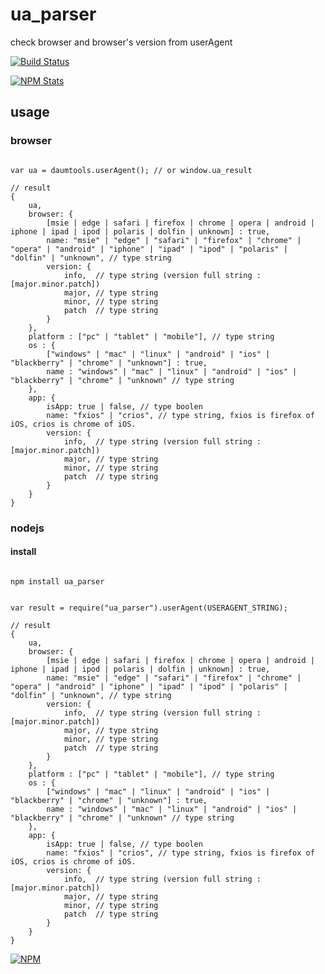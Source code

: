 # ua_parser

check browser and browser's version from userAgent

[![Build Status](https://travis-ci.org/html5crew/ua_parser.svg)](https://travis-ci.org/html5crew/ua_parser)

[![NPM Stats](https://nodei.co/npm/ua_parser.png?downloads=true&downloadRank=true)](https://npmjs.org/package/ua_parser/)


## usage

### browser

~~~~~~~

var ua = daumtools.userAgent(); // or window.ua_result

// result
{
    ua,
    browser: {
        [msie | edge | safari | firefox | chrome | opera | android | iphone | ipad | ipod | polaris | dolfin | unknown] : true,
        name: "msie" | "edge" | "safari" | "firefox" | "chrome" | "opera" | "android" | "iphone" | "ipad" | "ipod" | "polaris" | "dolfin" | "unknown", // type string
        version: {
            info,  // type string (version full string : [major.minor.patch])
            major, // type string
            minor, // type string
            patch  // type string
        }
    },
    platform : ["pc" | "tablet" | "mobile"], // type string
    os : {
        ["windows" | "mac" | "linux" | "android" | "ios" | "blackberry" | "chrome" | "unknown"] : true,
        name : "windows" | "mac" | "linux" | "android" | "ios" | "blackberry" | "chrome" | "unknown" // type string
    },
    app: {
        isApp: true | false, // type boolen
        name: "fxios" | "crios", // type string, fxios is firefox of iOS, crios is chrome of iOS.
        version: {
            info,  // type string (version full string : [major.minor.patch])
            major, // type string
            minor, // type string
            patch  // type string
        }
    }
}

~~~~~~~

### nodejs

#### install

~~~~~~~

npm install ua_parser

~~~~~~~

~~~~~~~

var result = require("ua_parser").userAgent(USERAGENT_STRING);

// result
{
    ua,
    browser: {
        [msie | edge | safari | firefox | chrome | opera | android | iphone | ipad | ipod | polaris | dolfin | unknown] : true,
        name: "msie" | "edge" | "safari" | "firefox" | "chrome" | "opera" | "android" | "iphone" | "ipad" | "ipod" | "polaris" | "dolfin" | "unknown", // type string
        version: {
            info,  // type string (version full string : [major.minor.patch])
            major, // type string
            minor, // type string
            patch  // type string
        }
    },
    platform : ["pc" | "tablet" | "mobile"], // type string
    os : {
        ["windows" | "mac" | "linux" | "android" | "ios" | "blackberry" | "chrome" | "unknown"] : true,
        name : "windows" | "mac" | "linux" | "android" | "ios" | "blackberry" | "chrome" | "unknown" // type string
    },
    app: {
        isApp: true | false, // type boolen
        name: "fxios" | "crios", // type string, fxios is firefox of iOS, crios is chrome of iOS.
        version: {
            info,  // type string (version full string : [major.minor.patch])
            major, // type string
            minor, // type string
            patch  // type string
        }
    }
}

~~~~~~~

[![NPM](https://nodei.co/npm-dl/ua_parser.png)](https://nodei.co/npm/ua_parser/)
